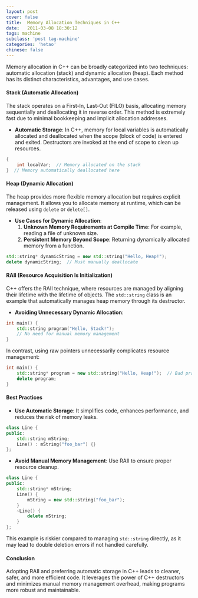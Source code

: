 ```yaml
---
layout: post
cover: false
title:  Memory Allocation Techniques in C++
date:   2011-03-08 18:30:12
tags: machine
subclass: 'post tag-machine'
categories: 'hetao'
chinese: false
---
```


Memory allocation in C++ can be broadly categorized into two techniques: automatic allocation (stack) and dynamic allocation (heap). Each method has its distinct characteristics, advantages, and use cases.

#### Stack (Automatic Allocation)

The stack operates on a First-In, Last-Out (FILO) basis, allocating memory sequentially and deallocating it in reverse order. This method is extremely fast due to minimal bookkeeping and implicit allocation addresses.

- **Automatic Storage**: In C++, memory for local variables is automatically allocated and deallocated when the scope (block of code) is entered and exited. Destructors are invoked at the end of scope to clean up resources.

```cpp
{
    int localVar;  // Memory allocated on the stack
}  // Memory automatically deallocated here
```

#### Heap (Dynamic Allocation)

The heap provides more flexible memory allocation but requires explicit management. It allows you to allocate memory at runtime, which can be released using `delete` or `delete[]`.

- **Use Cases for Dynamic Allocation**:
  1. **Unknown Memory Requirements at Compile Time**: For example, reading a file of unknown size.
  2. **Persistent Memory Beyond Scope**: Returning dynamically allocated memory from a function.

```cpp
std::string* dynamicString = new std::string("Hello, Heap!");
delete dynamicString;  // Must manually deallocate
```

#### RAII (Resource Acquisition Is Initialization)

C++ offers the RAII technique, where resources are managed by aligning their lifetime with the lifetime of objects. The `std::string` class is an example that automatically manages heap memory through its destructor.

- **Avoiding Unnecessary Dynamic Allocation**:

```cpp
int main() {
    std::string program("Hello, Stack!");
    // No need for manual memory management
}
```

In contrast, using raw pointers unnecessarily complicates resource management:

```cpp
int main() {
    std::string* program = new std::string("Hello, Heap!");  // Bad practice
    delete program;
}
```

#### Best Practices

- **Use Automatic Storage**: It simplifies code, enhances performance, and reduces the risk of memory leaks.

```cpp
class Line {
public:
    std::string mString;
    Line() : mString("foo_bar") {}
};
```

- **Avoid Manual Memory Management**: Use RAII to ensure proper resource cleanup.

```cpp
class Line {
public:
    std::string* mString;
    Line() {
        mString = new std::string("foo_bar");
    }
    ~Line() {
        delete mString;
    }
};
```

This example is riskier compared to managing `std::string` directly, as it may lead to double deletion errors if not handled carefully.

#### Conclusion

Adopting RAII and preferring automatic storage in C++ leads to cleaner, safer, and more efficient code. It leverages the power of C++ destructors and minimizes manual memory management overhead, making programs more robust and maintainable.
